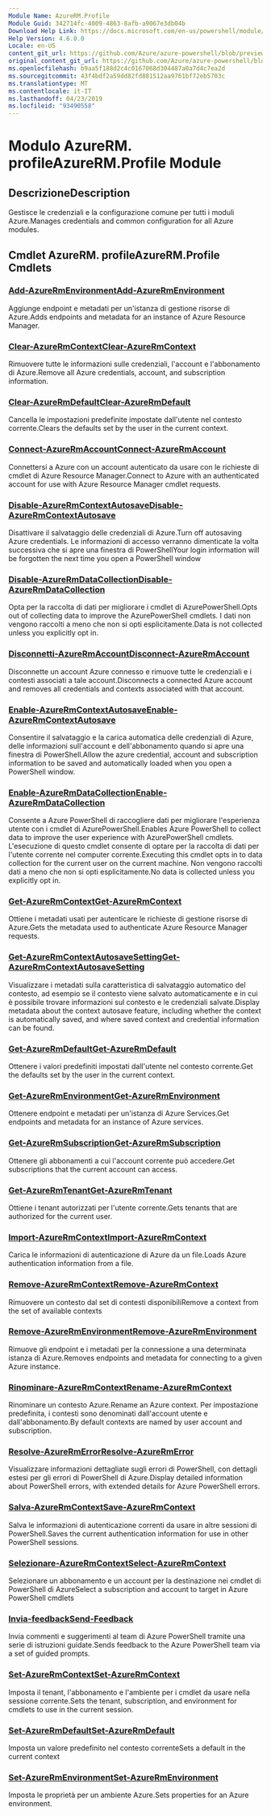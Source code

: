 ```yaml
---
Module Name: AzureRM.Profile
Module Guid: 342714fc-4009-4863-8afb-a9067e3db04b
Download Help Link: https://docs.microsoft.com/en-us/powershell/module/azurerm.profile
Help Version: 4.6.0.0
Locale: en-US
content_git_url: https://github.com/Azure/azure-powershell/blob/preview/src/ResourceManager/Profile/Commands.Profile/help/AzureRM.Profile.md
original_content_git_url: https://github.com/Azure/azure-powershell/blob/preview/src/ResourceManager/Profile/Commands.Profile/help/AzureRM.Profile.md
ms.openlocfilehash: b9aa5f188d2c4c0167068d304487a0a7d4c7ea2d
ms.sourcegitcommit: 43f4bdf2a59dd82fd881512aa9761bf72eb5703c
ms.translationtype: MT
ms.contentlocale: it-IT
ms.lasthandoff: 04/23/2019
ms.locfileid: "93490558"
---
```

# <span data-ttu-id="199c2-101">Modulo AzureRM. profile</span><span class="sxs-lookup"><span data-stu-id="199c2-101">AzureRM.Profile Module</span></span>
## <span data-ttu-id="199c2-102">Descrizione</span><span class="sxs-lookup"><span data-stu-id="199c2-102">Description</span></span>
<span data-ttu-id="199c2-103">Gestisce le credenziali e la configurazione comune per tutti i moduli Azure.</span><span class="sxs-lookup"><span data-stu-id="199c2-103">Manages credentials and common configuration for all Azure modules.</span></span>

## <span data-ttu-id="199c2-104">Cmdlet AzureRM. profile</span><span class="sxs-lookup"><span data-stu-id="199c2-104">AzureRM.Profile Cmdlets</span></span>
### [<span data-ttu-id="199c2-105">Add-AzureRmEnvironment</span><span class="sxs-lookup"><span data-stu-id="199c2-105">Add-AzureRmEnvironment</span></span>](Add-AzureRmEnvironment.md)
<span data-ttu-id="199c2-106">Aggiunge endpoint e metadati per un'istanza di gestione risorse di Azure.</span><span class="sxs-lookup"><span data-stu-id="199c2-106">Adds endpoints and metadata for an instance of Azure Resource Manager.</span></span>

### [<span data-ttu-id="199c2-107">Clear-AzureRmContext</span><span class="sxs-lookup"><span data-stu-id="199c2-107">Clear-AzureRmContext</span></span>](Clear-AzureRmContext.md)
<span data-ttu-id="199c2-108">Rimuovere tutte le informazioni sulle credenziali, l'account e l'abbonamento di Azure.</span><span class="sxs-lookup"><span data-stu-id="199c2-108">Remove all Azure credentials, account, and subscription information.</span></span>

### [<span data-ttu-id="199c2-109">Clear-AzureRmDefault</span><span class="sxs-lookup"><span data-stu-id="199c2-109">Clear-AzureRmDefault</span></span>](Clear-AzureRmDefault.md)
<span data-ttu-id="199c2-110">Cancella le impostazioni predefinite impostate dall'utente nel contesto corrente.</span><span class="sxs-lookup"><span data-stu-id="199c2-110">Clears the defaults set by the user in the current context.</span></span>

### [<span data-ttu-id="199c2-111">Connect-AzureRmAccount</span><span class="sxs-lookup"><span data-stu-id="199c2-111">Connect-AzureRmAccount</span></span>](Connect-AzureRmAccount.md)
<span data-ttu-id="199c2-112">Connettersi a Azure con un account autenticato da usare con le richieste di cmdlet di Azure Resource Manager.</span><span class="sxs-lookup"><span data-stu-id="199c2-112">Connect to Azure with an authenticated account for use with Azure Resource Manager cmdlet requests.</span></span>

### [<span data-ttu-id="199c2-113">Disable-AzureRmContextAutosave</span><span class="sxs-lookup"><span data-stu-id="199c2-113">Disable-AzureRmContextAutosave</span></span>](Disable-AzureRmContextAutosave.md)
<span data-ttu-id="199c2-114">Disattivare il salvataggio delle credenziali di Azure.</span><span class="sxs-lookup"><span data-stu-id="199c2-114">Turn off autosaving Azure credentials.</span></span>  <span data-ttu-id="199c2-115">Le informazioni di accesso verranno dimenticate la volta successiva che si apre una finestra di PowerShell</span><span class="sxs-lookup"><span data-stu-id="199c2-115">Your login information will be forgotten the next time you open a PowerShell window</span></span>

### [<span data-ttu-id="199c2-116">Disable-AzureRmDataCollection</span><span class="sxs-lookup"><span data-stu-id="199c2-116">Disable-AzureRmDataCollection</span></span>](Disable-AzureRmDataCollection.md)
<span data-ttu-id="199c2-117">Opta per la raccolta di dati per migliorare i cmdlet di AzurePowerShell.</span><span class="sxs-lookup"><span data-stu-id="199c2-117">Opts out of collecting data to improve the AzurePowerShell cmdlets.</span></span> <span data-ttu-id="199c2-118">I dati non vengono raccolti a meno che non si opti esplicitamente.</span><span class="sxs-lookup"><span data-stu-id="199c2-118">Data is not collected unless you explicitly opt in.</span></span>

### [<span data-ttu-id="199c2-119">Disconnetti-AzureRmAccount</span><span class="sxs-lookup"><span data-stu-id="199c2-119">Disconnect-AzureRmAccount</span></span>](Disconnect-AzureRmAccount.md)
<span data-ttu-id="199c2-120">Disconnette un account Azure connesso e rimuove tutte le credenziali e i contesti associati a tale account.</span><span class="sxs-lookup"><span data-stu-id="199c2-120">Disconnects a connected Azure account and removes all credentials and contexts associated with that account.</span></span>

### [<span data-ttu-id="199c2-121">Enable-AzureRmContextAutosave</span><span class="sxs-lookup"><span data-stu-id="199c2-121">Enable-AzureRmContextAutosave</span></span>](Enable-AzureRmContextAutosave.md)
<span data-ttu-id="199c2-122">Consentire il salvataggio e la carica automatica delle credenziali di Azure, delle informazioni sull'account e dell'abbonamento quando si apre una finestra di PowerShell.</span><span class="sxs-lookup"><span data-stu-id="199c2-122">Allow the azure credential, account and subscription information to be saved and automatically loaded when you open a PowerShell window.</span></span> 

### [<span data-ttu-id="199c2-123">Enable-AzureRmDataCollection</span><span class="sxs-lookup"><span data-stu-id="199c2-123">Enable-AzureRmDataCollection</span></span>](Enable-AzureRmDataCollection.md)
<span data-ttu-id="199c2-124">Consente a Azure PowerShell di raccogliere dati per migliorare l'esperienza utente con i cmdlet di AzurePowerShell.</span><span class="sxs-lookup"><span data-stu-id="199c2-124">Enables Azure PowerShell to collect data to improve the user experience with AzurePowerShell cmdlets.</span></span>
<span data-ttu-id="199c2-125">L'esecuzione di questo cmdlet consente di optare per la raccolta di dati per l'utente corrente nel computer corrente.</span><span class="sxs-lookup"><span data-stu-id="199c2-125">Executing this cmdlet opts in to data collection for the current user on the current machine.</span></span>
<span data-ttu-id="199c2-126">Non vengono raccolti dati a meno che non si opti esplicitamente.</span><span class="sxs-lookup"><span data-stu-id="199c2-126">No data is collected unless you explicitly opt in.</span></span>

### [<span data-ttu-id="199c2-127">Get-AzureRmContext</span><span class="sxs-lookup"><span data-stu-id="199c2-127">Get-AzureRmContext</span></span>](Get-AzureRmContext.md)
<span data-ttu-id="199c2-128">Ottiene i metadati usati per autenticare le richieste di gestione risorse di Azure.</span><span class="sxs-lookup"><span data-stu-id="199c2-128">Gets the metadata used to authenticate Azure Resource Manager requests.</span></span>

### [<span data-ttu-id="199c2-129">Get-AzureRmContextAutosaveSetting</span><span class="sxs-lookup"><span data-stu-id="199c2-129">Get-AzureRmContextAutosaveSetting</span></span>](Get-AzureRmContextAutosaveSetting.md)
<span data-ttu-id="199c2-130">Visualizzare i metadati sulla caratteristica di salvataggio automatico del contesto, ad esempio se il contesto viene salvato automaticamente e in cui è possibile trovare informazioni sul contesto e le credenziali salvate.</span><span class="sxs-lookup"><span data-stu-id="199c2-130">Display metadata about the context autosave feature, including whether the context is automatically saved, and where saved context and credential information can be found.</span></span>

### [<span data-ttu-id="199c2-131">Get-AzureRmDefault</span><span class="sxs-lookup"><span data-stu-id="199c2-131">Get-AzureRmDefault</span></span>](Get-AzureRmDefault.md)
<span data-ttu-id="199c2-132">Ottenere i valori predefiniti impostati dall'utente nel contesto corrente.</span><span class="sxs-lookup"><span data-stu-id="199c2-132">Get the defaults set by the user in the current context.</span></span>

### [<span data-ttu-id="199c2-133">Get-AzureRmEnvironment</span><span class="sxs-lookup"><span data-stu-id="199c2-133">Get-AzureRmEnvironment</span></span>](Get-AzureRmEnvironment.md)
<span data-ttu-id="199c2-134">Ottenere endpoint e metadati per un'istanza di Azure Services.</span><span class="sxs-lookup"><span data-stu-id="199c2-134">Get endpoints and metadata for an instance of Azure services.</span></span>

### [<span data-ttu-id="199c2-135">Get-AzureRmSubscription</span><span class="sxs-lookup"><span data-stu-id="199c2-135">Get-AzureRmSubscription</span></span>](Get-AzureRmSubscription.md)
<span data-ttu-id="199c2-136">Ottenere gli abbonamenti a cui l'account corrente può accedere.</span><span class="sxs-lookup"><span data-stu-id="199c2-136">Get subscriptions that the current account can access.</span></span>

### [<span data-ttu-id="199c2-137">Get-AzureRmTenant</span><span class="sxs-lookup"><span data-stu-id="199c2-137">Get-AzureRmTenant</span></span>](Get-AzureRmTenant.md)
<span data-ttu-id="199c2-138">Ottiene i tenant autorizzati per l'utente corrente.</span><span class="sxs-lookup"><span data-stu-id="199c2-138">Gets tenants that are authorized for the current user.</span></span>

### [<span data-ttu-id="199c2-139">Import-AzureRmContext</span><span class="sxs-lookup"><span data-stu-id="199c2-139">Import-AzureRmContext</span></span>](Import-AzureRmContext.md)
<span data-ttu-id="199c2-140">Carica le informazioni di autenticazione di Azure da un file.</span><span class="sxs-lookup"><span data-stu-id="199c2-140">Loads Azure authentication information from a file.</span></span>

### [<span data-ttu-id="199c2-141">Remove-AzureRmContext</span><span class="sxs-lookup"><span data-stu-id="199c2-141">Remove-AzureRmContext</span></span>](Remove-AzureRmContext.md)
<span data-ttu-id="199c2-142">Rimuovere un contesto dal set di contesti disponibili</span><span class="sxs-lookup"><span data-stu-id="199c2-142">Remove a context from the set of available contexts</span></span>

### [<span data-ttu-id="199c2-143">Remove-AzureRmEnvironment</span><span class="sxs-lookup"><span data-stu-id="199c2-143">Remove-AzureRmEnvironment</span></span>](Remove-AzureRmEnvironment.md)
<span data-ttu-id="199c2-144">Rimuove gli endpoint e i metadati per la connessione a una determinata istanza di Azure.</span><span class="sxs-lookup"><span data-stu-id="199c2-144">Removes endpoints and metadata for connecting to a given Azure instance.</span></span>

### [<span data-ttu-id="199c2-145">Rinominare-AzureRmContext</span><span class="sxs-lookup"><span data-stu-id="199c2-145">Rename-AzureRmContext</span></span>](Rename-AzureRmContext.md)
<span data-ttu-id="199c2-146">Rinominare un contesto Azure.</span><span class="sxs-lookup"><span data-stu-id="199c2-146">Rename an Azure context.</span></span>  <span data-ttu-id="199c2-147">Per impostazione predefinita, i contesti sono denominati dall'account utente e dall'abbonamento.</span><span class="sxs-lookup"><span data-stu-id="199c2-147">By default contexts are named by user account and subscription.</span></span>

### [<span data-ttu-id="199c2-148">Resolve-AzureRmError</span><span class="sxs-lookup"><span data-stu-id="199c2-148">Resolve-AzureRmError</span></span>](Resolve-AzureRmError.md)
<span data-ttu-id="199c2-149">Visualizzare informazioni dettagliate sugli errori di PowerShell, con dettagli estesi per gli errori di PowerShell di Azure.</span><span class="sxs-lookup"><span data-stu-id="199c2-149">Display detailed information about PowerShell errors, with extended details for Azure PowerShell errors.</span></span>

### [<span data-ttu-id="199c2-150">Salva-AzureRmContext</span><span class="sxs-lookup"><span data-stu-id="199c2-150">Save-AzureRmContext</span></span>](Save-AzureRmContext.md)
<span data-ttu-id="199c2-151">Salva le informazioni di autenticazione correnti da usare in altre sessioni di PowerShell.</span><span class="sxs-lookup"><span data-stu-id="199c2-151">Saves the current authentication information for use in other PowerShell sessions.</span></span>

### [<span data-ttu-id="199c2-152">Selezionare-AzureRmContext</span><span class="sxs-lookup"><span data-stu-id="199c2-152">Select-AzureRmContext</span></span>](Select-AzureRmContext.md)
<span data-ttu-id="199c2-153">Selezionare un abbonamento e un account per la destinazione nei cmdlet di PowerShell di Azure</span><span class="sxs-lookup"><span data-stu-id="199c2-153">Select a subscription and account to target in Azure PowerShell cmdlets</span></span>

### [<span data-ttu-id="199c2-154">Invia-feedback</span><span class="sxs-lookup"><span data-stu-id="199c2-154">Send-Feedback</span></span>](Send-Feedback.md)
<span data-ttu-id="199c2-155">Invia commenti e suggerimenti al team di Azure PowerShell tramite una serie di istruzioni guidate.</span><span class="sxs-lookup"><span data-stu-id="199c2-155">Sends feedback to the Azure PowerShell team via a set of guided prompts.</span></span>

### [<span data-ttu-id="199c2-156">Set-AzureRmContext</span><span class="sxs-lookup"><span data-stu-id="199c2-156">Set-AzureRmContext</span></span>](Set-AzureRmContext.md)
<span data-ttu-id="199c2-157">Imposta il tenant, l'abbonamento e l'ambiente per i cmdlet da usare nella sessione corrente.</span><span class="sxs-lookup"><span data-stu-id="199c2-157">Sets the tenant, subscription, and environment for cmdlets to use in the current session.</span></span>

### [<span data-ttu-id="199c2-158">Set-AzureRmDefault</span><span class="sxs-lookup"><span data-stu-id="199c2-158">Set-AzureRmDefault</span></span>](Set-AzureRmDefault.md)
<span data-ttu-id="199c2-159">Imposta un valore predefinito nel contesto corrente</span><span class="sxs-lookup"><span data-stu-id="199c2-159">Sets a default in the current context</span></span>

### [<span data-ttu-id="199c2-160">Set-AzureRmEnvironment</span><span class="sxs-lookup"><span data-stu-id="199c2-160">Set-AzureRmEnvironment</span></span>](Set-AzureRmEnvironment.md)
<span data-ttu-id="199c2-161">Imposta le proprietà per un ambiente Azure.</span><span class="sxs-lookup"><span data-stu-id="199c2-161">Sets properties for an Azure environment.</span></span>

